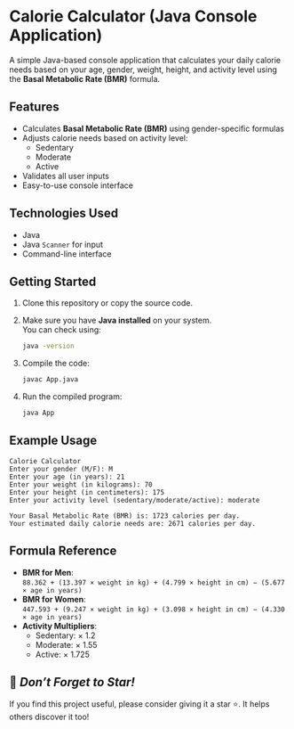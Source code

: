# Calorie Calculator (Java Console Application)

A simple Java-based console application that calculates your daily calorie needs based on your age, gender, weight, height, and activity level using the **Basal Metabolic Rate (BMR)** formula.

## Features

- Calculates **Basal Metabolic Rate (BMR)** using gender-specific formulas
- Adjusts calorie needs based on activity level:
  - Sedentary
  - Moderate
  - Active
- Validates all user inputs
- Easy-to-use console interface

## Technologies Used

- Java
- Java `Scanner` for input
- Command-line interface

## Getting Started  

1. Clone this repository or copy the source code.
 
2. Make sure you have **Java installed** on your system.  
   You can check using:
   ```bash
   java -version
   ```

3. Compile the code:
   ```bash
   javac App.java
   ```

4. Run the compiled program:
   ```bash
   java App
   ```
   
## Example Usage

```
Calorie Calculator
Enter your gender (M/F): M
Enter your age (in years): 21
Enter your weight (in kilograms): 70
Enter your height (in centimeters): 175
Enter your activity level (sedentary/moderate/active): moderate

Your Basal Metabolic Rate (BMR) is: 1723 calories per day.
Your estimated daily calorie needs are: 2671 calories per day.
```

## Formula Reference

- **BMR for Men**:  
  `88.362 + (13.397 × weight in kg) + (4.799 × height in cm) − (5.677 × age in years)`
- **BMR for Women**:  
  `447.593 + (9.247 × weight in kg) + (3.098 × height in cm) − (4.330 × age in years)`
- **Activity Multipliers**:
  - Sedentary: × 1.2
  - Moderate: × 1.55
  - Active: × 1.725
 
## 🌟 *Don’t Forget to Star!*
If you find this project useful, please consider giving it a star ⭐. It helps others discover it too!

